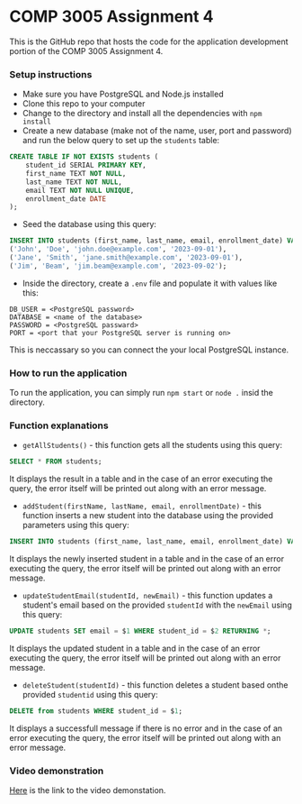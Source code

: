 # COMP 3005 Assignment 4

This is the GitHub repo that hosts the code for the application development portion of the COMP 3005 Assignment 4.

### Setup instructions

- Make sure you have PostgreSQL and Node.js installed
- Clone this repo to your computer
- Change to the directory and install all the dependencies with `npm install`
- Create a new database (make not of the name, user, port and password) and run the below query to set up the `students` table:

```sql
CREATE TABLE IF NOT EXISTS students (
	student_id SERIAL PRIMARY KEY,
	first_name TEXT NOT NULL,
	last_name TEXT NOT NULL,
	email TEXT NOT NULL UNIQUE,
	enrollment_date DATE
);
```

- Seed the database using this query:

```sql
INSERT INTO students (first_name, last_name, email, enrollment_date) VALUES
('John', 'Doe', 'john.doe@example.com', '2023-09-01'),
('Jane', 'Smith', 'jane.smith@example.com', '2023-09-01'),
('Jim', 'Beam', 'jim.beam@example.com', '2023-09-02');
```

- Inside the directory, create a `.env` file and populate it with values like this:

```env
DB_USER = <PostgreSQL password>
DATABASE = <name of the database>
PASSWORD = <PostgreSQL passward>
PORT = <port that your PostgreSQL server is running on>
```

This is neccassary so you can connect the your local PostgreSQL instance.

### How to run the application

To run the application, you can simply run `npm start` or `node .` insid the directory.

### Function explanations

- `getAllStudents()` - this function gets all the students using this query:

```sql
SELECT * FROM students;
```

It displays the result in a table and in the case of an error executing the query, the error itself will be printed out along with an error message.

- `addStudent(firstName, lastName, email, enrollmentDate)` - this function inserts a new student into the database using the provided parameters using this query:

```sql
INSERT INTO students (first_name, last_name, email, enrollment_date) VALUES ($1, $2, $3, $4) RETURNING *;
```

It displays the newly inserted student in a table and in the case of an error executing the query, the error itself will be printed out along with an error message.

- `updateStudentEmail(studentId, newEmail)` - this function updates a student's email based on the provided `studentId` with the `newEmail` using this query:

```sql
UPDATE students SET email = $1 WHERE student_id = $2 RETURNING *;
```

It displays the updated student in a table and in the case of an error executing the query, the error itself will be printed out along with an error message.

- `deleteStudent(studentId)` - this function deletes a student based onthe provided `studentid` using this query:

```sql
DELETE from students WHERE student_id = $1;
```

It displays a successfull message if there is no error and in the case of an error executing the query, the error itself will be printed out along with an error message.

### Video demonstration
[Here](https://youtu.be/XWbUhUaT3XA) is the link to the video demonstation.